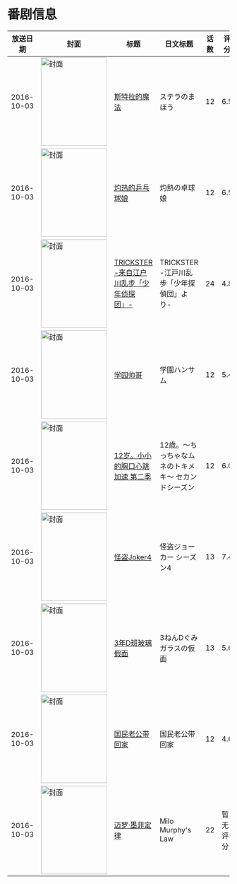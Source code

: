 # 番剧信息

|放送日期|封面|标题|日文标题|话数|评分|评分人数|
|---|---|---|---|---|---|---|
|2016-10-03|<img src="//lain.bgm.tv/pic/cover/c/03/72/165972_bY6dY.jpg" alt="封面" style="width:150px;height:200px;object-fit:cover;">|[斯特拉的魔法](https://bangumi.tv/subject/165972)|ステラのまほう|12|6.5|1306人评分|
|2016-10-03|<img src="//lain.bgm.tv/pic/cover/c/ff/e0/175536_eedCZ.jpg" alt="封面" style="width:150px;height:200px;object-fit:cover;">|[灼热的乒乓球娘](https://bangumi.tv/subject/175536)|灼熱の卓球娘|12|6.5|749人评分|
|2016-10-03|<img src="//lain.bgm.tv/pic/cover/c/8a/73/184153_qK5ne.jpg" alt="封面" style="width:150px;height:200px;object-fit:cover;">|[TRICKSTER -来自江户川乱步「少年侦探团」-](https://bangumi.tv/subject/184153)|TRICKSTER -江戸川乱歩「少年探偵団」より-|24|4.8|353人评分|
|2016-10-03|<img src="//lain.bgm.tv/pic/cover/c/5b/d8/184285_4K66U.jpg" alt="封面" style="width:150px;height:200px;object-fit:cover;">|[学园帅哥](https://bangumi.tv/subject/184285)|学園ハンサム|12|5.4|638人评分|
|2016-10-03|<img src="//lain.bgm.tv/pic/cover/c/73/4b/184745_n9I3N.jpg" alt="封面" style="width:150px;height:200px;object-fit:cover;">|[12岁。小小的胸口心跳加速 第二季](https://bangumi.tv/subject/184745)|12歳。～ちっちゃなムネのトキメキ～ セカンドシーズン|12|6.0|238人评分|
|2016-10-03|<img src="//lain.bgm.tv/pic/cover/c/93/dc/185825_b5588.jpg" alt="封面" style="width:150px;height:200px;object-fit:cover;">|[怪盗Joker4](https://bangumi.tv/subject/185825)|怪盗ジョーカー シーズン4|13|7.4|92人评分|
|2016-10-03|<img src="//lain.bgm.tv/pic/cover/c/86/97/191390_V1vJW.jpg" alt="封面" style="width:150px;height:200px;object-fit:cover;">|[3年D班玻璃假面](https://bangumi.tv/subject/191390)|3ねんDぐみガラスの仮面|13|5.6|25人评分|
|2016-10-03|<img src="//lain.bgm.tv/pic/cover/c/c4/89/193870_bNXNC.jpg" alt="封面" style="width:150px;height:200px;object-fit:cover;">|[国民老公带回家](https://bangumi.tv/subject/193870)|国民老公带回家|12|4.6|25人评分|
|2016-10-03|<img src="//lain.bgm.tv/pic/cover/c/4d/b3/214632_z8cnN.jpg" alt="封面" style="width:150px;height:200px;object-fit:cover;">|[迈罗·墨菲定律](https://bangumi.tv/subject/214632)|Milo Murphy's Law|22|暂无评分|少于10人评分|
